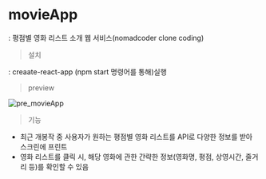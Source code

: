 # movieApp

: 평점별 영화 리스트 소개 웹 서비스(nomadcoder clone coding)


> 설치

: creaate-react-app (npm start 명령어를 통해)실행


> preview

![pre_movieApp](https://user-images.githubusercontent.com/39180932/212650382-64dc6df2-2359-4789-84b8-072ac9990fbc.png)

> 기능

  - 최근 개봉작 중 사용자가 원하는 평점별 영화 리스트를 API로 다양한 정보를 받아 스크린에 프린트
  - 영화 리스트를 클릭 시, 해당 영화에 관한 간략한 정보(영화명, 평점, 상영시간, 줄거리 등)를 확인할 수 있음

